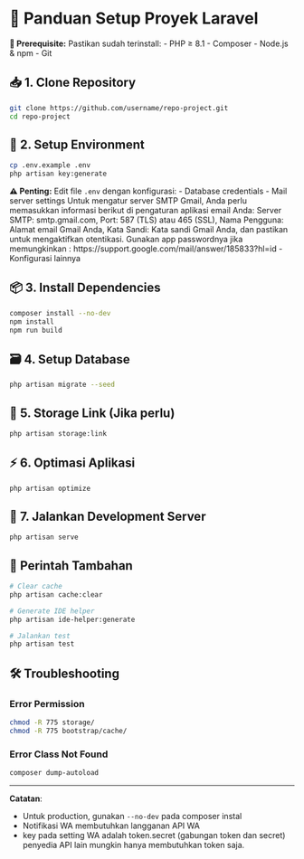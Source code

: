 # 🚀 Panduan Setup Proyek Laravel

<div class="alert alert-info">
<strong>📌 Prerequisite:</strong> Pastikan sudah terinstall:
- PHP ≥ 8.1
- Composer
- Node.js & npm
- Git
</div>

## 📥 1. Clone Repository
```bash
git clone https://github.com/username/repo-project.git
cd repo-project
```

## 🔑 2. Setup Environment
```bash
cp .env.example .env
php artisan key:generate
```

<div class="alert alert-warning">
<strong>⚠️ Penting:</strong> Edit file <code>.env</code> dengan konfigurasi:
- Database credentials
- Mail server settings
    Untuk mengatur server SMTP Gmail, Anda perlu memasukkan informasi berikut di pengaturan aplikasi email Anda: Server SMTP: smtp.gmail.com, Port: 587 (TLS) atau 465 (SSL), Nama Pengguna: Alamat email Gmail Anda, Kata Sandi: Kata sandi Gmail Anda, dan pastikan untuk mengaktifkan otentikasi. Gunakan app passwordnya jika memungkinkan : https://support.google.com/mail/answer/185833?hl=id
- Konfigurasi lainnya
</div>

## 📦 3. Install Dependencies
```bash
composer install --no-dev
npm install
npm run build
```

## 🗃️ 4. Setup Database
```bash
php artisan migrate --seed
```

## 🔗 5. Storage Link (Jika perlu)
```bash
php artisan storage:link
```

## ⚡ 6. Optimasi Aplikasi
```bash
php artisan optimize
```

## 🚦 7. Jalankan Development Server
```bash
php artisan serve
```

## 🔧 Perintah Tambahan
```bash
# Clear cache
php artisan cache:clear

# Generate IDE helper
php artisan ide-helper:generate

# Jalankan test
php artisan test
```

## 🛠️ Troubleshooting
### Error Permission
```bash
chmod -R 775 storage/
chmod -R 775 bootstrap/cache/
```

### Error Class Not Found
```bash
composer dump-autoload
```

---

**Catatan**:  
- Untuk production, gunakan `--no-dev` pada composer instal
- Notifikasi WA membutuhkan langganan API WA
- key pada setting WA adalah token.secret (gabungan token dan secret) penyedia API lain mungkin hanya membutuhkan token saja.
  
